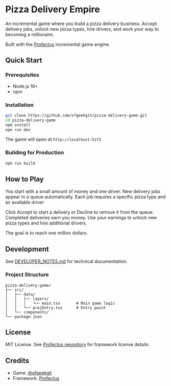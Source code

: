 # Pizza Delivery Empire

An incremental game where you build a pizza delivery business. Accept delivery jobs, unlock new pizza types, hire drivers, and work your way to becoming a millionaire.

Built with the [Profectus](https://github.com/profectus-engine/Profectus) incremental game engine.

## Quick Start

### Prerequisites
- Node.js 16+
- npm

### Installation

```bash
git clone https://github.com/sfgeekgit/pizza-delivery-game.git
cd pizza-delivery-game
npm install
npm run dev
```

The game will open at `http://localhost:5173`

### Building for Production

```bash
npm run build
```

## How to Play

You start with a small amount of money and one driver. New delivery jobs appear in a queue automatically. Each job requires a specific pizza type and an available driver.

Click Accept to start a delivery or Decline to remove it from the queue. Completed deliveries earn you money. Use your earnings to unlock new pizza types and hire additional drivers.

The goal is to reach one million dollars.

## Development

See [DEVELOPER_NOTES.md](DEVELOPER_NOTES.md) for technical documentation.

### Project Structure
```
pizza-delivery-game/
├── src/
│   ├── data/
│   │   ├── layers/
│   │   │   └── main.tsx       # Main game logic
│   │   └── projEntry.tsx      # Entry point
│   └── components/
└── package.json
```

## License

MIT License. See [Profectus repository](https://github.com/profectus-engine/Profectus) for framework license details.

## Credits

- Game: [@sfgeekgit](https://github.com/sfgeekgit)
- Framework: [Profectus](https://github.com/profectus-engine/Profectus)
